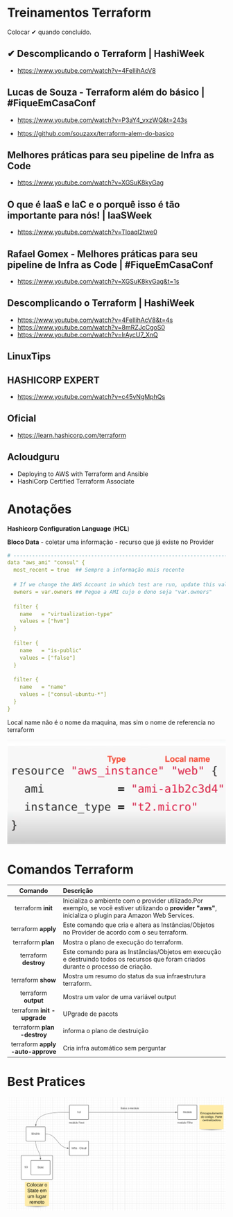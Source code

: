 # Treinamentos  Terraform

Colocar ✔ quando concluído. 

##  ✔ Descomplicando o Terraform | HashiWeek
- https://www.youtube.com/watch?v=4FellihAcV8

  

## Lucas de Souza - Terraform além do básico | #FiqueEmCasaConf

- https://www.youtube.com/watch?v=P3aY4_vxzWQ&t=243s

- https://github.com/souzaxx/terraform-alem-do-basico

  

##  Melhores práticas para seu pipeline de Infra as Code
- https://www.youtube.com/watch?v=XGSuK8kyGag

  

## O que é IaaS e IaC e o porquê isso é tão importante para nós! | IaaSWeek
- https://www.youtube.com/watch?v=Tloaql2twe0



## Rafael Gomex - Melhores práticas para seu pipeline de Infra as Code | #FiqueEmCasaConf
- https://www.youtube.com/watch?v=XGSuK8kyGag&t=1s

  

## Descomplicando o Terraform | HashiWeek
- https://www.youtube.com/watch?v=4FellihAcV8&t=4s
- https://www.youtube.com/watch?v=8mRZJcCgoS0
- https://www.youtube.com/watch?v=lrAycU7_XnQ

## LinuxTips
## HASHICORP EXPERT
- https://www.youtube.com/watch?v=c45vNgMphQs

## Oficial
- https://learn.hashicorp.com/terraform

## Acloudguru
- Deploying to AWS with Terraform and Ansible
- HashiCorp Certified Terraform Associate

# Anotações

**Hashicorp Configuration Language** (**HCL**)

**Bloco Data** - coletar uma informação - recurso que já existe no Provider

```yaml
# ---------------------------------------------------------------------------------------------------------------------
data "aws_ami" "consul" {
  most_recent = true  ## Sempre a informação mais recente

  # If we change the AWS Account in which test are run, update this value.
  owners = var.owners ## Pegue a AMI cujo o dono seja "var.owners"

  filter {
    name   = "virtualization-type"
    values = ["hvm"]
  }

  filter {
    name   = "is-public"
    values = ["false"]
  }

  filter {
    name   = "name"
    values = ["consul-ubuntu-*"]
  }
}
```

Local name não é o nome da maquina, mas sim o nome de referencia no terraform

![image-20210531213602994](./Imagens/image-20210531213602994.png)

# Comandos Terraform



|              Comando              | Descrição                                                    |
| :-------------------------------: | :----------------------------------------------------------- |
|        terraform **init**         | Inicializa o ambiente com o provider utilizado.Por exemplo, se você estiver utilizando o **provider "aws"**, inicializa o plugin para Amazon Web Services. |
|        terraform **apply**        | Este comando que cria e altera as Instâncias/Objetos no Provider de acordo com o seu terraform. |
|        terraform **plan**         | Mostra o plano de execução do terraform.                     |
|       terraform **destroy**       | Este comando para as Instâncias/Objetos em execução e destruindo todos os recursos que foram criados durante o processo de criação. |
|        terraform **show**         | Mostra um resumo do status da sua infraestrutura terraform.  |
|       terraform **output**        | Mostra um valor de uma variável output                       |
|    terraform **init -upgrade**    | UPgrade de pacots                                            |
|    terraform **plan -destroy**    | informa o plano de destruição                                |
| terraform **apply -auto-approve** | Cria infra automático sem perguntar                          |

# Best Pratices

![image-20210531213708639](./Imagens/image-20210531213708639.png)
